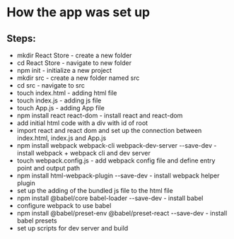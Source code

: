 # How the app was set up

## Steps:

- mkdir React Store - create a new folder
- cd React Store - navigate to new folder
- npm init - initialize a new project
- mkdir src - create a new folder named src
- cd src - navigate to src
- touch index.html - adding html file
- touch index.js - adding js file
- touch App.js - adding App file
- npm install react react-dom - install react and react-dom
- add initial html code with a div with id of root
- import react and react dom and set up the connection between index.html, index.js and App.js
- npm install webpack webpack-cli webpack-dev-server --save-dev - install webpack + webpack cli and dev server
- touch webpack.config.js - add webpack config file and define entry point and output path
- npm install html-webpack-plugin --save-dev - install webpack helper plugin
- set up the adding of the bundled js file to the html file
- npm install @babel/core babel-loader --save-dev - install babel
- configure webpack to use babel
- npm install @babel/preset-env @babel/preset-react --save-dev - install babel presets
- set up scripts for dev server and build



